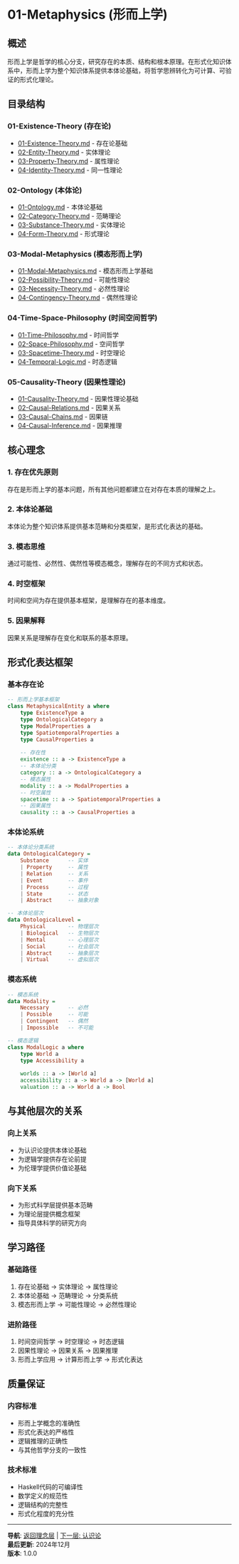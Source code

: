 # 01-Metaphysics (形而上学)

## 概述

形而上学是哲学的核心分支，研究存在的本质、结构和根本原理。在形式化知识体系中，形而上学为整个知识体系提供本体论基础，将哲学思辨转化为可计算、可验证的形式化理论。

## 目录结构

### 01-Existence-Theory (存在论)

- [01-Existence-Theory.md](01-Existence-Theory.md) - 存在论基础
- [02-Entity-Theory.md](02-Entity-Theory.md) - 实体理论
- [03-Property-Theory.md](03-Property-Theory.md) - 属性理论
- [04-Identity-Theory.md](04-Identity-Theory.md) - 同一性理论

### 02-Ontology (本体论)

- [01-Ontology.md](02-Ontology/01-Ontology.md) - 本体论基础
- [02-Category-Theory.md](02-Ontology/02-Category-Theory.md) - 范畴理论
- [03-Substance-Theory.md](02-Ontology/03-Substance-Theory.md) - 实体理论
- [04-Form-Theory.md](02-Ontology/04-Form-Theory.md) - 形式理论

### 03-Modal-Metaphysics (模态形而上学)

- [01-Modal-Metaphysics.md](03-Modal-Metaphysics/01-Modal-Metaphysics.md) - 模态形而上学基础
- [02-Possibility-Theory.md](03-Modal-Metaphysics/02-Possibility-Theory.md) - 可能性理论
- [03-Necessity-Theory.md](03-Modal-Metaphysics/03-Necessity-Theory.md) - 必然性理论
- [04-Contingency-Theory.md](03-Modal-Metaphysics/04-Contingency-Theory.md) - 偶然性理论

### 04-Time-Space-Philosophy (时间空间哲学)

- [01-Time-Philosophy.md](04-Time-Space-Philosophy/01-Time-Philosophy.md) - 时间哲学
- [02-Space-Philosophy.md](04-Time-Space-Philosophy/02-Space-Philosophy.md) - 空间哲学
- [03-Spacetime-Theory.md](04-Time-Space-Philosophy/03-Spacetime-Theory.md) - 时空理论
- [04-Temporal-Logic.md](04-Time-Space-Philosophy/04-Temporal-Logic.md) - 时态逻辑

### 05-Causality-Theory (因果性理论)

- [01-Causality-Theory.md](05-Causality-Theory/01-Causality-Theory.md) - 因果性理论基础
- [02-Causal-Relations.md](05-Causality-Theory/02-Causal-Relations.md) - 因果关系
- [03-Causal-Chains.md](05-Causality-Theory/03-Causal-Chains.md) - 因果链
- [04-Causal-Inference.md](05-Causality-Theory/04-Causal-Inference.md) - 因果推理

## 核心理念

### 1. 存在优先原则

存在是形而上学的基本问题，所有其他问题都建立在对存在本质的理解之上。

### 2. 本体论基础

本体论为整个知识体系提供基本范畴和分类框架，是形式化表达的基础。

### 3. 模态思维

通过可能性、必然性、偶然性等模态概念，理解存在的不同方式和状态。

### 4. 时空框架

时间和空间为存在提供基本框架，是理解存在的基本维度。

### 5. 因果解释

因果关系是理解存在变化和联系的基本原理。

## 形式化表达框架

### 基本存在论

```haskell
-- 形而上学基本框架
class MetaphysicalEntity a where
    type ExistenceType a
    type OntologicalCategory a
    type ModalProperties a
    type SpatiotemporalProperties a
    type CausalProperties a
    
    -- 存在性
    existence :: a -> ExistenceType a
    -- 本体论分类
    category :: a -> OntologicalCategory a
    -- 模态属性
    modality :: a -> ModalProperties a
    -- 时空属性
    spacetime :: a -> SpatiotemporalProperties a
    -- 因果属性
    causality :: a -> CausalProperties a
```

### 本体论系统

```haskell
-- 本体论分类系统
data OntologicalCategory = 
    Substance      -- 实体
    | Property     -- 属性
    | Relation     -- 关系
    | Event        -- 事件
    | Process      -- 过程
    | State        -- 状态
    | Abstract     -- 抽象对象

-- 本体论层次
data OntologicalLevel = 
    Physical       -- 物理层次
    | Biological   -- 生物层次
    | Mental       -- 心理层次
    | Social       -- 社会层次
    | Abstract     -- 抽象层次
    | Virtual      -- 虚拟层次
```

### 模态系统

```haskell
-- 模态系统
data Modality = 
    Necessary      -- 必然
    | Possible     -- 可能
    | Contingent   -- 偶然
    | Impossible   -- 不可能

-- 模态逻辑
class ModalLogic a where
    type World a
    type Accessibility a
    
    worlds :: a -> [World a]
    accessibility :: a -> World a -> [World a]
    valuation :: a -> World a -> Bool
```

## 与其他层次的关系

### 向上关系

- 为认识论提供本体论基础
- 为逻辑学提供存在论前提
- 为伦理学提供价值论基础

### 向下关系

- 为形式科学层提供基本范畴
- 为理论层提供概念框架
- 指导具体科学的研究方向

## 学习路径

### 基础路径

1. 存在论基础 → 实体理论 → 属性理论
2. 本体论基础 → 范畴理论 → 分类系统
3. 模态形而上学 → 可能性理论 → 必然性理论

### 进阶路径

1. 时间空间哲学 → 时空理论 → 时态逻辑
2. 因果性理论 → 因果关系 → 因果推理
3. 形而上学应用 → 计算形而上学 → 形式化表达

## 质量保证

### 内容标准

- 形而上学概念的准确性
- 形式化表达的严格性
- 逻辑推理的正确性
- 与其他哲学分支的一致性

### 技术标准

- Haskell代码的可编译性
- 数学定义的规范性
- 逻辑结构的完整性
- 形式化程度的充分性

---

**导航**: [返回理念层](../README.md) | [下一层: 认识论](../02-Epistemology/README.md)  
**最后更新**: 2024年12月  
**版本**: 1.0.0
